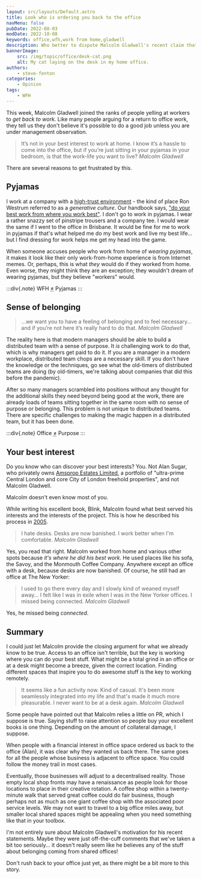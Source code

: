 ```yaml
---
layout: src/layouts/Default.astro
title: Look who is ordering you back to the office
navMenu: false
pubDate: 2022-08-03
modDate: 2022-10-08
keywords: office,wfh,work from home,gladwell
description: Who better to dispute Malcolm Gladwell's recent claim that we need to go back to the office than Malcolm Gladwell himself. 
bannerImage:
    src: /img/topic/office/desk-cat.png
    alt: My cat laying on the desk in my home office.
authors:
    - steve-fenton
categories:
    - Opinion
tags:
    - WFH
---
```


This week, Malcolm Gladwell joined the ranks of people yelling at workers to *get back to work*. Like many people arguing for a return to office work, they tell us they don't believe it's possible to do a good job unless you are under management observation.

> It’s not in your best interest to work at home. I know it’s a hassle to come into the office, but if you’re just sitting in your pyjamas in your bedroom, is that the work-life you want to live? <cite>Malcolm Gladwell</cite>

There are several reasons to get frustrated by this.

## Pyjamas

I work at a company with a <a href="https://handbook.octopus.com/life-octopus/trust">high-trust environment</a> - the kind of place Ron Westrum referred to as a *generative culture*. Our handbook says, <a href="https://handbook.octopus.com/life-octopus/where-you-work">"do your best work from where you work best"</a>. I don't go to work in pyjamas. I wear a rather snazzy set of pinstripe trousers and a company tee. I would wear the same if I went to the office in Brisbane. It would be fine for me to work in pyjamas if that's what helped me do my best work and live my best life... but I find dressing for work helps me get my head into the game.

When someone accuses people who work from home of *wearing pyjamas*, it makes it look like their only work-from-home experience is from Internet memes. Or, perhaps, this is what *they* would do if they worked from home. Even worse, they might think they are an exception; they wouldn't dream of wearing pyjamas, but they believe "workers" would.

:::div{.note}
WFH <abbr title="does not equal">≠</abbr> Pyjamas
:::

## Sense of belonging

> ...we want you to have a feeling of belonging and to feel necessary... and if you’re not here it’s really hard to do that. <cite>Malcolm Gladwell</cite>

The reality here is that modern managers should be able to build a distributed team with a sense of purpose. It *is* challenging work to do that, which is why managers get paid to do it. If you are a manager in a modern workplace, distributed team chops are a necessary skill. If you don't have the knowledge or the techniques, go see what the old-timers of distributed teams are doing (by old-timers, we're talking about companies that did this before the pandemic).

After so many managers scrambled into positions without any thought for the additional skills they need beyond being good at the work, there are already loads of teams sitting together in the same room with no sense of purpose or belonging. This problem is not unique to distributed teams. There are specific challenges to making the magic happen in a distributed team, but it has been done.

:::div{.note}
Office <abbr title="does not equal">≠</abbr> Purpose
:::

## Your best interest

Do you know who can discover your best interests? You. Not Alan Sugar, who privately owns [Amsprop Estates Limited](https://www.amsprop.com/), a portfolio of "ultra-prime Central London and core City of London freehold properties", and not Malcolm Gladwell. 

Malcolm doesn't even know most of you.

While writing his excellent book, Blink, Malcolm found what best served his interests and the interests of the project. This is how he described his process in <a href="https://www.theguardian.com/money/2005/mar/05/workandcareers.politicsphilosophyandsociety">2005</a>.

> I hate desks. Desks are now banished. I work better when I'm comfortable. <cite>Malcolm Gladwell</cite>

Yes, you read that right. Malcolm worked from home and various other spots because *it's where he did his best work*. He used places like his sofa, the Savoy, and the Monmouth Coffee Company. Anywhere except an office with a desk, because desks are now banished. Of course, he still had an office at The New Yorker:

> I used to go there every day and I slowly kind of weaned myself away... I felt like I was in exile when I was in the New Yorker offices. I missed being connected. <cite>Malcolm Gladwell</cite>

Yes, he missed being *connected*.

## Summary

I could just let Malcolm provide the closing argument for what we already know to be true. Access to an office isn't terrible, but the key is working where you can do your best stuff. What might be a total grind in an office or at a desk might become a breeze, given the correct location. Finding different spaces that inspire you to do awesome stuff is the key to working remotely.

> It seems like a fun activity now. Kind of casual. It's been more seamlessly integrated into my life and that's made it much more pleasurable. I never want to be at a desk again. <cite>Malcolm Gladwell</cite>

Some people have pointed out that Malcolm relies a little on PR, which I suppose is true. Saying stuff to raise attention so people buy your excellent books is one thing. Depending on the amount of collateral damage, I suppose.

When people with a financial interest in office space ordered us back to the office (Alan), it was clear why they wanted us back there. The same goes for all the people whose business is adjacent to office space. You could follow the money trail in most cases.

Eventually, those businesses will adjust to a decentralised reality. Those empty local shop fronts may have a renaissance as people look for those locations to place in their creative rotation. A coffee shop within a twenty-minute walk that served great coffee could do fair business, though perhaps not as much as one giant coffee shop with the associated poor service levels. We may not want to travel to a big office miles away, but smaller local shared spaces might be appealing when you need something like that in your toolbox.

I'm not entirely sure about Malcolm Gladwell's motivation for his recent statements. Maybe they were just off-the-cuff comments that we've taken a bit too seriously... it doesn't really seem like he believes any of the stuff about belonging coming from shared offices!

Don't rush back to your office just yet, as there might be a bit more to this story.